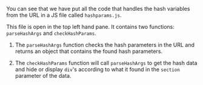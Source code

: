 You can see that we have put all the code that handles the hash variables from the URL in a JS file called `hashparams.js`. 

This file is open in the top left hand pane. It contains two functions: `parseHashArgs` and `checkHashParams`.

1. The `parseHashArgs` function checks the hash parameters in the URL and returns an object that contains the found hash parameters.

1. The `checkHashParams` function will call `parseHashArgs` to get the hash data and hide or display `div`'s according to what it found in the `section` parameter of the data.